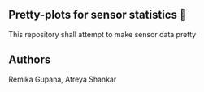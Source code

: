 ## Pretty-plots for sensor statistics :rainbow:

This repository shall attempt to make sensor data pretty

## Authors

Remika Gupana, Atreya Shankar

